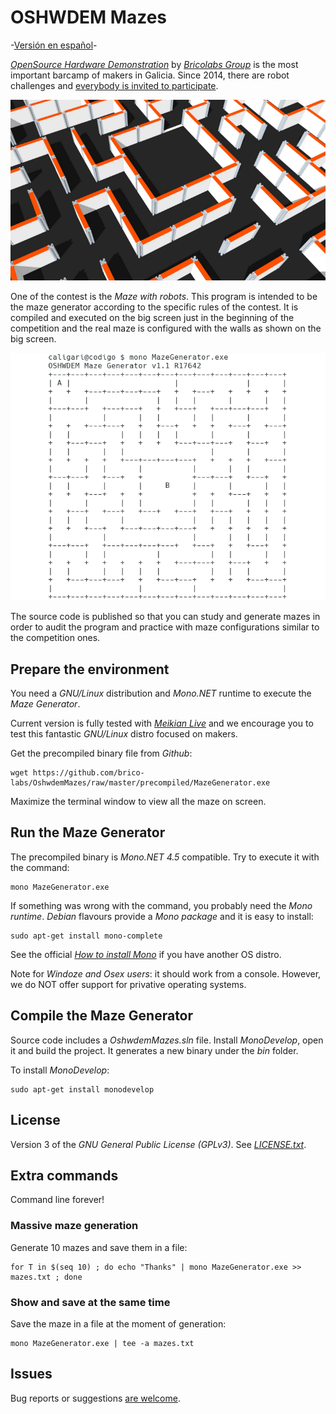 # OSHWDEM Mazes

-[Versión en español](README.es.md)-

[_OpenSource Hardware Demonstration_][OSH01] by [_Bricolabs Group_][BRI01] is the most important barcamp of makers in Galicia. Since 2014, there are robot challenges and [everybody is invited to participate][CON01].

![Constructed maze](img/maze.png)

One of the contest is the _Maze with robots_. This program is intended to be the maze generator according to the specific rules of the contest. It is compiled and executed on the big screen just in the beginning of the competition and the real maze is configured with the walls as shown on the big screen.

![Executing Maze Generator](img/console.png)

The source code is published so that you can study and generate mazes in order to audit the program and practice with maze configurations similar to the competition ones.


## Prepare the environment

You need a _GNU/Linux_ distribution and _Mono.NET_ runtime to execute the _Maze Generator_. 

Current version is fully tested with [_Meikian Live_][MEI01] and we encourage you to test this fantastic _GNU/Linux_ distro focused on makers.

Get the precompiled binary file from _Github_:

    wget https://github.com/brico-labs/OshwdemMazes/raw/master/precompiled/MazeGenerator.exe

Maximize the terminal window to view all the maze on screen.



## Run the Maze Generator

The precompiled binary is _Mono.NET 4.5_ compatible. Try to execute it with the command:

    mono MazeGenerator.exe

If something was wrong with the command, you probably need the _Mono runtime_. _Debian_ flavours provide a _Mono package_ and it is easy to install:

    sudo apt-get install mono-complete

See the official [_How to install Mono_][MON01] if you have another OS distro.

Note for _Windoze and Osex users_: it should work from a console. However, we do NOT offer support for privative operating systems.



## Compile the Maze Generator

Source code includes a _OshwdemMazes.sln_ file. Install _MonoDevelop_, open it and build the project. It generates a new binary under the _bin_ folder.

To install _MonoDevelop_:

    sudo apt-get install monodevelop



## License

Version 3 of the _GNU General Public License (GPLv3)_. See [_LICENSE.txt_](LICENSE.txt).



## Extra commands

Command line forever!


### Massive maze generation

Generate 10 mazes and save them in a file:

    for T in $(seq 10) ; do echo "Thanks" | mono MazeGenerator.exe >> mazes.txt ; done


### Show and save at the same time

Save the maze in a file at the moment of generation:

    mono MazeGenerator.exe | tee -a mazes.txt



## Issues

Bug reports or suggestions [are welcome][ISS01].





[BRI01]: http://bricolabs.cc/
[CON01]: http://oshwdem.org/concursos/
[ISS01]: https://github.com/brico-labs/OshwdemMazes/issues
[MEI01]: http://meikian.eu/
[MON01]: http://www.mono-project.com/docs/getting-started/install/linux/
[OSH01]: http://oshwdem.org/


